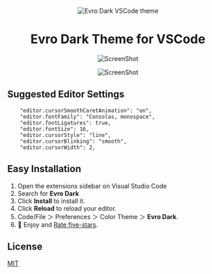 <div align="center">

![Evro Dark VSCode theme](https://cdn.jsdelivr.net/gh/EvroHQ/EvroDark@master/screenshots/banner.png)

# Evro Dark Theme for VSCode

![ScreenShot](https://cdn.jsdelivr.net/gh/EvroHQ/EvroDark@master/screenshots/Editor.png)

![ScreenShot](https://cdn.jsdelivr.net/gh/EvroHQ/EvroDark@master/screenshots/javascript.png)
</div>

## Suggested Editor Settings
```
    "editor.cursorSmoothCaretAnimation": "on",
    "editor.fontFamily": "Consolas, monospace",
    "editor.fontLigatures": true,
    "editor.fontSize": 16,
    "editor.cursorStyle": "line",
    "editor.cursorBlinking": "smooth",
    "editor.cursorWidth": 2,
```

## Easy Installation

1. Open the extensions sidebar on Visual Studio Code
2. Search for **Evro Dark**
3. Click **Install** to install it.
4. Click **Reload** to reload your editor.
5. Code/File ＞ Preferences ＞ Color Theme ＞ **Evro Dark**.
6. 🌟 Enjoy and [Rate five-stars](https://marketplace.visualstudio.com/items?itemName=EvroHQ.evro-dark&ssr=false#review-details).
## License

[MIT](https://github.com/EvroHQ/EvroDark/blob/master/LICENSE.txt)
